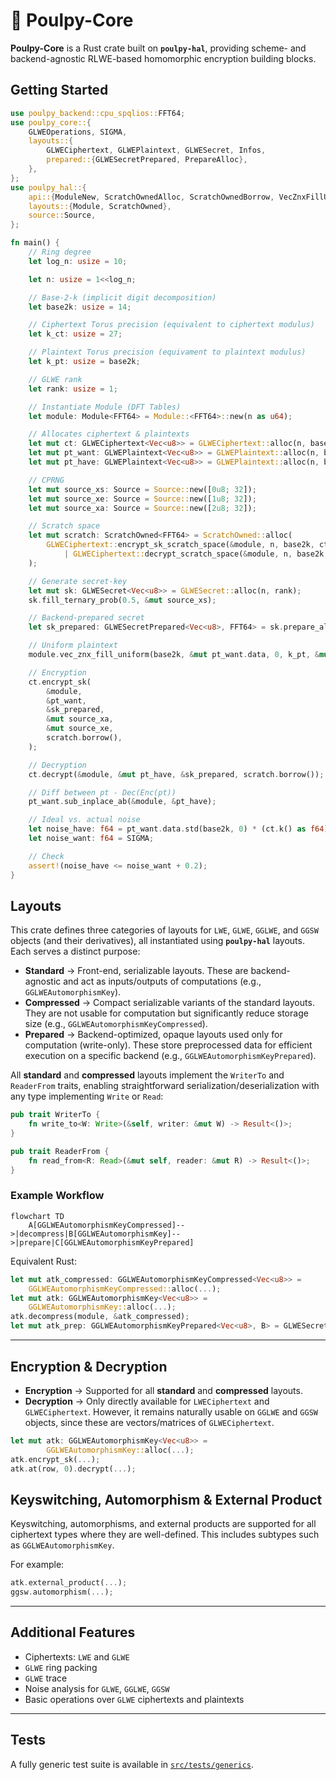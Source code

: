 # 🐙 Poulpy-Core

**Poulpy-Core** is a Rust crate built on **`poulpy-hal`**, providing scheme- and backend-agnostic RLWE-based homomorphic encryption building blocks.

## Getting Started

```rust
use poulpy_backend::cpu_spqlios::FFT64;
use poulpy_core::{
    GLWEOperations, SIGMA,
    layouts::{
        GLWECiphertext, GLWEPlaintext, GLWESecret, Infos,
        prepared::{GLWESecretPrepared, PrepareAlloc},
    },
};
use poulpy_hal::{
    api::{ModuleNew, ScratchOwnedAlloc, ScratchOwnedBorrow, VecZnxFillUniform},
    layouts::{Module, ScratchOwned},
    source::Source,
};

fn main() {
    // Ring degree
    let log_n: usize = 10;

    let n: usize = 1<<log_n;

    // Base-2-k (implicit digit decomposition)
    let base2k: usize = 14;

    // Ciphertext Torus precision (equivalent to ciphertext modulus)
    let k_ct: usize = 27;

    // Plaintext Torus precision (equivament to plaintext modulus)
    let k_pt: usize = base2k;

    // GLWE rank
    let rank: usize = 1;

    // Instantiate Module (DFT Tables)
    let module: Module<FFT64> = Module::<FFT64>::new(n as u64);

    // Allocates ciphertext & plaintexts
    let mut ct: GLWECiphertext<Vec<u8>> = GLWECiphertext::alloc(n, base2k, k_ct, rank);
    let mut pt_want: GLWEPlaintext<Vec<u8>> = GLWEPlaintext::alloc(n, base2k, k_pt);
    let mut pt_have: GLWEPlaintext<Vec<u8>> = GLWEPlaintext::alloc(n, base2k, k_pt);

    // CPRNG
    let mut source_xs: Source = Source::new([0u8; 32]);
    let mut source_xe: Source = Source::new([1u8; 32]);
    let mut source_xa: Source = Source::new([2u8; 32]);

    // Scratch space
    let mut scratch: ScratchOwned<FFT64> = ScratchOwned::alloc(
        GLWECiphertext::encrypt_sk_scratch_space(&module, n, base2k, ct.k())
            | GLWECiphertext::decrypt_scratch_space(&module, n, base2k, ct.k()),
    );

    // Generate secret-key
    let mut sk: GLWESecret<Vec<u8>> = GLWESecret::alloc(n, rank);
    sk.fill_ternary_prob(0.5, &mut source_xs);

    // Backend-prepared secret
    let sk_prepared: GLWESecretPrepared<Vec<u8>, FFT64> = sk.prepare_alloc(&module, scratch.borrow());

    // Uniform plaintext
    module.vec_znx_fill_uniform(base2k, &mut pt_want.data, 0, k_pt, &mut source_xa);

    // Encryption
    ct.encrypt_sk(
        &module,
        &pt_want,
        &sk_prepared,
        &mut source_xa,
        &mut source_xe,
        scratch.borrow(),
    );

    // Decryption
    ct.decrypt(&module, &mut pt_have, &sk_prepared, scratch.borrow());

    // Diff between pt - Dec(Enc(pt))
    pt_want.sub_inplace_ab(&module, &pt_have);

    // Ideal vs. actual noise
    let noise_have: f64 = pt_want.data.std(base2k, 0) * (ct.k() as f64).exp2();
    let noise_want: f64 = SIGMA;

    // Check
    assert!(noise_have <= noise_want + 0.2);
}
```

## Layouts

This crate defines three categories of layouts for `LWE`, `GLWE`, `GGLWE`, and `GGSW` objects (and their derivatives), all instantiated using **`poulpy-hal`** layouts. Each serves a distinct purpose:

* **Standard** → Front-end, serializable layouts. These are backend-agnostic and act as inputs/outputs of computations (e.g., `GGLWEAutomorphismKey`).
* **Compressed** → Compact serializable variants of the standard layouts. They are not usable for computation but significantly reduce storage size (e.g., `GGLWEAutomorphismKeyCompressed`).
* **Prepared** → Backend-optimized, opaque layouts used only for computation (write-only). These store preprocessed data for efficient execution on a specific backend (e.g., `GGLWEAutomorphismKeyPrepared`).

All **standard** and **compressed** layouts implement the `WriterTo` and `ReaderFrom` traits, enabling straightforward serialization/deserialization with any type implementing `Write` or `Read`:

```rust
pub trait WriterTo {
    fn write_to<W: Write>(&self, writer: &mut W) -> Result<()>;
}

pub trait ReaderFrom {
    fn read_from<R: Read>(&mut self, reader: &mut R) -> Result<()>;
}
```

### Example Workflow

```mermaid
flowchart TD
    A[GGLWEAutomorphismKeyCompressed]-->|decompress|B[GGLWEAutomorphismKey]-->|prepare|C[GGLWEAutomorphismKeyPrepared]
```

Equivalent Rust:

```rust
let mut atk_compressed: GGLWEAutomorphismKeyCompressed<Vec<u8>> = 
    GGLWEAutomorphismKeyCompressed::alloc(...);
let mut atk: GGLWEAutomorphismKey<Vec<u8>> = 
    GGLWEAutomorphismKey::alloc(...);
atk.decompress(module, &atk_compressed);
let mut atk_prep: GGLWEAutomorphismKeyPrepared<Vec<u8>, B> = GLWESecretPrepared<Vec<u8>, B> = atk.prepare_alloc(...);
```

---

## Encryption & Decryption

* **Encryption** → Supported for all **standard** and **compressed** layouts.
* **Decryption** → Only directly available for `LWECiphertext` and `GLWECiphertext`.
  However, it remains naturally usable on `GGLWE` and `GGSW` objects, since these are vectors/matrices of `GLWECiphertext`.

```rust
let mut atk: GGLWEAutomorphismKey<Vec<u8>> =
        GGLWEAutomorphismKey::alloc(...);
atk.encrypt_sk(...);
atk.at(row, 0).decrypt(...);
```
## Keyswitching, Automorphism & External Product

Keyswitching, automorphisms, and external products are supported for all ciphertext types where they are well-defined.
This includes subtypes such as `GGLWEAutomorphismKey`.

For example:

```rust
atk.external_product(...);
ggsw.automorphism(...);
```

---

## Additional Features

* Ciphertexts: `LWE` and `GLWE`
* `GLWE` ring packing
* `GLWE` trace
* Noise analysis for `GLWE`, `GGLWE`, `GGSW`
* Basic operations over `GLWE` ciphertexts and plaintexts

---

## Tests

A fully generic test suite is available in [`src/tests/generics`](./src/tests/generics).